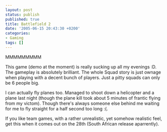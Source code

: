 ```yaml
---
layout: post
status: publish
published: true
title: Battlefield 2
date: '2005-06-15 20:43:30 +0200'
categories:
- Gaming
tags: []
---
```


MMMMMMMMM

This game (demo at the moment) is really sucking up all my evenings :D.
The gameplay is absolutely brilliant. The whole Squad story is just
ownage when playing with a decent bunch of players. Just a pitty squads
can only be 6 people big.

I can actually fly planes too. Managed to shoot down a helicopter and a
plane last night (though the plane kill took about 5 minutes of frantic
flying from my victom). Though there's always someone else behind me
waiting for me to fly straight for a half second too long :(.

If you like team games, with a rather unrealistic, yet somehow realistic
feel, get this when it comes out on the 28th (South African release
aparrently).
